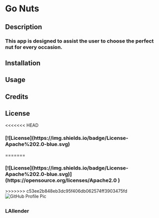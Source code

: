 
# <h1>Go Nuts</h1>

## <h2>Description</h2>
<h3>This app is designed to assist the user to choose the perfect nut for every occasion.</h3>

### <h2>Installation</h2> 
<h3></h3>
          
### <h2>Usage</h2> 
<h3></h3>
          
### <h2>Credits</h2>
<h3></h3>

### <h2>License</h2> 
<<<<<<< HEAD
<h3>[![License](https://img.shields.io/badge/License-Apache%202.0-blue.svg)</h3>
=======
<h3>[![License](https://img.shields.io/badge/License-Apache%202.0-blue.svg)](https://opensource.org/licenses/Apache2.0 )</h3>
>>>>>>> c53ee2b848eb3dc95f406db062574ff3903475fd

<img alt="GitHub Profile Pic" src="https://avatars.githubusercontent.com/u/83952257?v=4">

## <h3></h3>

## <h3>LAllender</h3>
